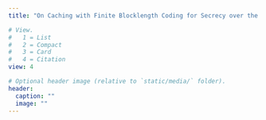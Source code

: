 ```yaml
---
title: "On Caching with Finite Blocklength Coding for Secrecy over the Binary Erasure Wiretap Channel"

# View.
#   1 = List
#   2 = Compact
#   3 = Card
#   4 = Citation
view: 4

# Optional header image (relative to `static/media/` folder).
header:
  caption: ""
  image: ""
---
```

